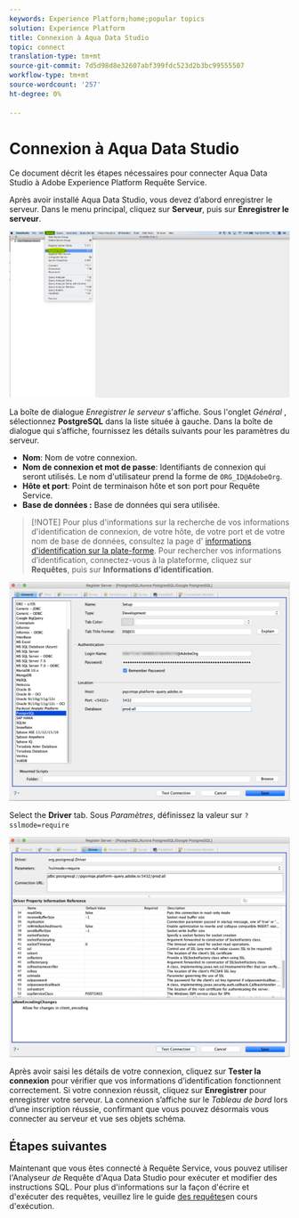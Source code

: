 ```yaml
---
keywords: Experience Platform;home;popular topics
solution: Experience Platform
title: Connexion à Aqua Data Studio
topic: connect
translation-type: tm+mt
source-git-commit: 7d5d98d8e32607abf399fdc523d2b3bc99555507
workflow-type: tm+mt
source-wordcount: '257'
ht-degree: 0%

---
```



# Connexion à Aqua Data Studio

Ce document décrit les étapes nécessaires pour connecter Aqua Data Studio à Adobe Experience Platform Requête Service.

Après avoir installé Aqua Data Studio, vous devez d’abord enregistrer le serveur. Dans le menu principal, cliquez sur **Serveur**, puis sur **Enregistrer le serveur**.

![](../images/clients/aqua-data-studio/register-server.png)

La boîte de dialogue *Enregistrer le serveur* s&#39;affiche. Sous l&#39;onglet *Général* , sélectionnez **PostgreSQL** dans la liste située à gauche. Dans la boîte de dialogue qui s’affiche, fournissez les détails suivants pour les paramètres du serveur.

- **Nom**: Nom de votre connexion.
- **Nom de connexion et mot de passe**: Identifiants de connexion qui seront utilisés. Le nom d&#39;utilisateur prend la forme de `ORG_ID@AdobeOrg`.
- **Hôte et port**: Point de terminaison hôte et son port pour Requête Service.
- **Base de données :** Base de données qui sera utilisée.

>[!NOTE] Pour plus d&#39;informations sur la recherche de vos informations d&#39;identification de connexion, de votre hôte, de votre port et de votre nom de base de données, consultez la page d&#39; [informations d&#39;identification sur la plate-forme](https://platform.adobe.com/query/configuration). Pour rechercher vos informations d’identification, connectez-vous à la plateforme, cliquez sur **Requêtes**, puis sur **Informations d’identification**.

![](../images/clients/aqua-data-studio/register-server-general-tab.png)

Select the **Driver** tab. Sous *Paramètres*, définissez la valeur sur `?sslmode=require`

![](../images/clients/aqua-data-studio/register-server-driver-tab.png)

Après avoir saisi les détails de votre connexion, cliquez sur **Tester la connexion** pour vérifier que vos informations d’identification fonctionnent correctement. Si votre connexion réussit, cliquez sur **Enregistrer** pour enregistrer votre serveur. La connexion s’affiche sur le *Tableau de bord* lors d’une inscription réussie, confirmant que vous pouvez désormais vous connecter au serveur et vue ses objets schéma.

## Étapes suivantes

Maintenant que vous êtes connecté à Requête Service, vous pouvez utiliser l&#39;Analyseur *de* Requête d&#39;Aqua Data Studio pour exécuter et modifier des instructions SQL. Pour plus d&#39;informations sur la façon d&#39;écrire et d&#39;exécuter des requêtes, veuillez lire le guide [des requêtes](../creating-queries/creating-queries.md)en cours d&#39;exécution.